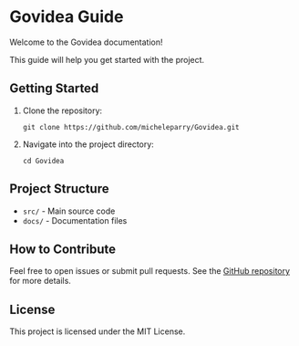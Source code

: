 # Govidea Guide

Welcome to the Govidea documentation!

This guide will help you get started with the project.

## Getting Started

1. Clone the repository:
   ```
   git clone https://github.com/micheleparry/Govidea.git
   ```
2. Navigate into the project directory:
   ```
   cd Govidea
   ```

## Project Structure

- `src/` - Main source code
- `docs/` - Documentation files

## How to Contribute

Feel free to open issues or submit pull requests. See the [GitHub repository](https://github.com/micheleparry/Govidea) for more details.

## License

This project is licensed under the MIT License.